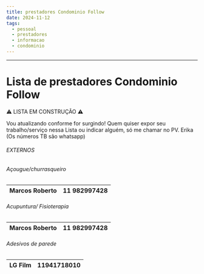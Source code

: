```yaml
---
title: prestadores Condominio Follow
date: 2024-11-12
tags:
  - pessoal
  - prestadores
  - informacao
  - condominio
---
```

___________________
# Lista de prestadores Condominio Follow

⚠️ LISTA EM CONSTRUÇÃO ⚠️

Vou atualizando conforme for surgindo! Quem quiser expor seu trabalho/serviço nessa Lista ou indicar alguém, só me chamar no PV. Erika (Os números TB são whatsapp)

###### EXTERNOS

###### Açougue/churrasqueiro

| Marcos Roberto | 11 982997428 |
|:--------------:| ------------ |
###### Acupuntura/ Fisioterapia
| Marcos Roberto | 11 982997428 |
| -------------- |:------------ |
###### Adesivos de parede
| LG Film | 11941718010 |
|:------- | ----------- |
###### 







